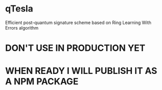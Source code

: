 # qTesla
Efficient post-quantum signature scheme based on Ring Learning With Errors algorithm

# DON'T USE IN PRODUCTION YET
# WHEN READY I WILL PUBLISH IT AS A NPM PACKAGE
